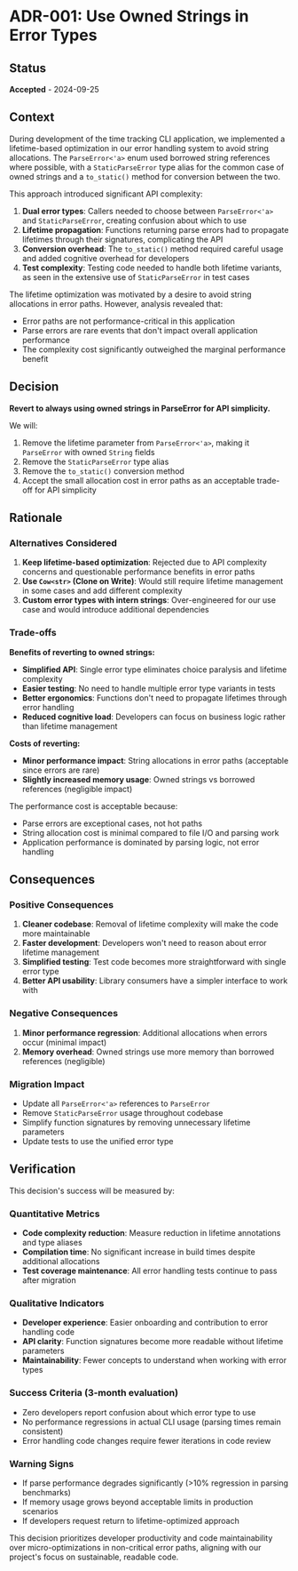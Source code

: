 # ADR-001: Use Owned Strings in Error Types

## Status

**Accepted** - 2024-09-25

## Context

During development of the time tracking CLI application, we implemented a lifetime-based optimization in our error handling system to avoid string allocations. The `ParseError<'a>` enum used borrowed string references where possible, with a `StaticParseError` type alias for the common case of owned strings and a `to_static()` method for conversion between the two.

This approach introduced significant API complexity:

1. **Dual error types**: Callers needed to choose between `ParseError<'a>` and `StaticParseError`, creating confusion about which to use
2. **Lifetime propagation**: Functions returning parse errors had to propagate lifetimes through their signatures, complicating the API
3. **Conversion overhead**: The `to_static()` method required careful usage and added cognitive overhead for developers
4. **Test complexity**: Testing code needed to handle both lifetime variants, as seen in the extensive use of `StaticParseError` in test cases

The lifetime optimization was motivated by a desire to avoid string allocations in error paths. However, analysis revealed that:

- Error paths are not performance-critical in this application
- Parse errors are rare events that don't impact overall application performance
- The complexity cost significantly outweighed the marginal performance benefit

## Decision

**Revert to always using owned strings in ParseError for API simplicity.**

We will:

1. Remove the lifetime parameter from `ParseError<'a>`, making it `ParseError` with owned `String` fields
2. Remove the `StaticParseError` type alias
3. Remove the `to_static()` conversion method
4. Accept the small allocation cost in error paths as an acceptable trade-off for API simplicity

## Rationale

### Alternatives Considered

1. **Keep lifetime-based optimization**: Rejected due to API complexity concerns and questionable performance benefits in error paths
2. **Use `Cow<str>` (Clone on Write)**: Would still require lifetime management in some cases and add different complexity
3. **Custom error types with intern strings**: Over-engineered for our use case and would introduce additional dependencies

### Trade-offs

**Benefits of reverting to owned strings:**
- **Simplified API**: Single error type eliminates choice paralysis and lifetime complexity
- **Easier testing**: No need to handle multiple error type variants in tests
- **Better ergonomics**: Functions don't need to propagate lifetimes through error handling
- **Reduced cognitive load**: Developers can focus on business logic rather than lifetime management

**Costs of reverting:**
- **Minor performance impact**: String allocations in error paths (acceptable since errors are rare)
- **Slightly increased memory usage**: Owned strings vs borrowed references (negligible impact)

The performance cost is acceptable because:
- Parse errors are exceptional cases, not hot paths
- String allocation cost is minimal compared to file I/O and parsing work
- Application performance is dominated by parsing logic, not error handling

## Consequences

### Positive Consequences

1. **Cleaner codebase**: Removal of lifetime complexity will make the code more maintainable
2. **Faster development**: Developers won't need to reason about error lifetime management
3. **Simplified testing**: Test code becomes more straightforward with single error type
4. **Better API usability**: Library consumers have a simpler interface to work with

### Negative Consequences

1. **Minor performance regression**: Additional allocations when errors occur (minimal impact)
2. **Memory overhead**: Owned strings use more memory than borrowed references (negligible)

### Migration Impact

- Update all `ParseError<'a>` references to `ParseError`
- Remove `StaticParseError` usage throughout codebase
- Simplify function signatures by removing unnecessary lifetime parameters
- Update tests to use the unified error type

## Verification

This decision's success will be measured by:

### Quantitative Metrics
- **Code complexity reduction**: Measure reduction in lifetime annotations and type aliases
- **Compilation time**: No significant increase in build times despite additional allocations
- **Test coverage maintenance**: All error handling tests continue to pass after migration

### Qualitative Indicators
- **Developer experience**: Easier onboarding and contribution to error handling code
- **API clarity**: Function signatures become more readable without lifetime parameters
- **Maintainability**: Fewer concepts to understand when working with error types

### Success Criteria (3-month evaluation)
- Zero developers report confusion about which error type to use
- No performance regressions in actual CLI usage (parsing times remain consistent)
- Error handling code changes require fewer iterations in code review

### Warning Signs
- If parse performance degrades significantly (>10% regression in parsing benchmarks)
- If memory usage grows beyond acceptable limits in production scenarios
- If developers request return to lifetime-optimized approach

This decision prioritizes developer productivity and code maintainability over micro-optimizations in non-critical error paths, aligning with our project's focus on sustainable, readable code.